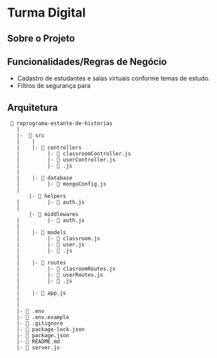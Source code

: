 # Turma Digital


## Sobre o Projeto

## Funcionalidades/Regras de Negócio
- Cadastro de estudantes e salas virtuais conforme temas de estudo.
- Filtros de segurança para 

## Arquitetura
```
 📁 reprograma-estante-de-historias
   |
   |-  📁 src
   |    |
   |    |- 📁 controllers
   |         |- 📑 classroomController.js
   |         |- 📑 userController.js
   |         |- 📑 .js 
   |
   |    |- 📁 database
   |         |- 📑 mongoConfig.js
   |
       |- 📁 helpers
   |         |- 📑 auth.js
   |
       |- 📁 middlewares
   |         |- 📑 auth.js
   |
   |    |- 📁 models
   |         |- 📑 classroom.js
   |         |- 📑 user.js
   |         |- 📑 .js
   |
   |    |- 📁 routes
   |         |- 📑 clasroomRoutes.js 
   |         |- 📑 userRoutes.js
   |         |- 📑 .js
   |
   |    |- 📑 app.js
   |
   |
   |- 📑 .env
   |- 📑 .env.example
   |- 📑 .gitignore
   |- 📑 package-lock.json
   |- 📑 package.json
   |- 📑 README.md
   |- 📑 server.js
   ```

